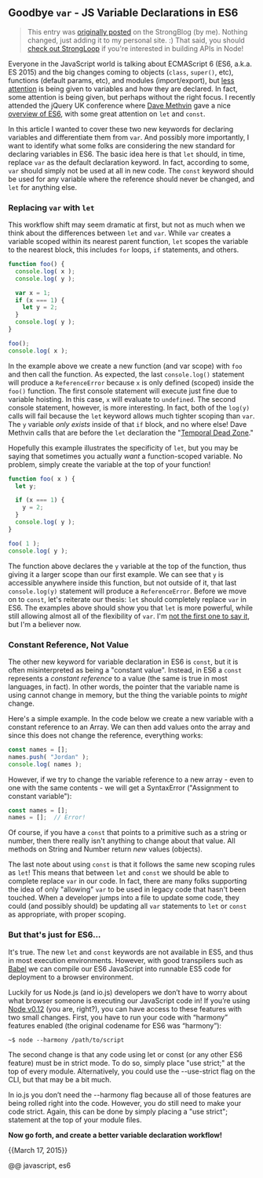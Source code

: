 
## Goodbye `var` - JS Variable Declarations in ES6

> This entry was [originally posted](https://strongloop.com/strongblog/es6-variable-declarations/) on the StrongBlog (by me). Nothing changed, just adding it to my personal site. :) That said, you should [check out StrongLoop](http://strongloop.com/get-started/) if you're interested in building APIs in Node!

Everyone in the JavaScript world is talking about ECMAScript 6 (ES6, a.k.a. ES 2015) and the big changes coming to objects (`class`, `super()`, etc), functions (default params, etc), and modules (import/export), but [less attention](http://www.google.com/trends/explore#q=es6%20modules%2C%20es6%20classes%2C%20es6%20let%2C%20es6%20const%2C%20es6%20variables&amp;date=today%2012-m&amp;cmpt=q&amp;tz=) is being given to variables and how they are declared. In fact, some attention is being given, but perhaps without the right focus. I recently attended the jQuery UK conference where [Dave Methvin](https://twitter.com/davemethvin) gave a nice [overview of ES6](https://docs.google.com/presentation/d/1PvAHvODY_L3AiumgyjNFl4IPr82dq74vJxmMPOeU8uE/edit#slide=id.g6979fade7_016), with some great attention on `let` and `const`.

In this article I wanted to cover these two new keywords for declaring variables and differentiate them from `var`. And possibly more importantly, I want to identify what some folks are considering the new standard for declaring variables in ES6. The basic idea here is that `let` should, in time, replace `var` as the default declaration keyword. In fact, according to some, `var` should simply not be used at all in new code. The `const` keyword should be used for any variable where the reference should never be changed, and `let` for anything else.

### Replacing `var` with `let`

This workflow shift may seem dramatic at first, but not as much when we think about the differences between `let` and `var`. While `var` creates a variable scoped within its nearest parent function, `let` scopes the variable to the nearest block, this includes `for` loops, `if` statements, and others.

```js
function foo() {
  console.log( x );
  console.log( y );

  var x = 1;
  if (x === 1) {
    let y = 2;
  }
  console.log( y );
}

foo();
console.log( x );
```

In the example above we create a new function (and var scope) with `foo` and then call the function. As expected, the last `console.log()` statement will produce a `ReferenceError` because `x` is only defined (scoped) inside the `foo()` function. The first console statement will execute just fine due to variable hoisting. In this case, `x` will evaluate to `undefined`. The second console statement, however, is more interesting. In fact, both of the `log(y)` calls will fail because the `let` keyword allows much tighter scoping than `var`. The `y` variable _only exists_ inside of that `if` block, and no where else! Dave Methvin calls that are before the `let` declaration the "[Temporal Dead Zone](https://docs.google.com/presentation/d/1PvAHvODY_L3AiumgyjNFl4IPr82dq74vJxmMPOeU8uE/present?slide=id.g6979fade7_016)."

Hopefully this example illustrates the specificity of `let`, but you may be saying that sometimes you actually _want_ a function-scoped variable. No problem, simply create the variable at the top of your function!

```js
function foo( x ) {
  let y;

  if (x === 1) {
    y = 2;
  }
  console.log( y );
}

foo( 1 );
console.log( y );
```

The function above declares the `y` variable at the top of the function, thus giving it a larger scope than our first example. We can see that `y` is accessible anywhere inside this function, but not outside of it, that last `console.log(y)` statement will produce a `ReferenceError`. Before we move on to `const`, let's reiterate our thesis: `let` should completely replace `var` in ES6. The examples above should show you that `let` is more powerful, while still allowing almost all of the flexibility of `var`. I'm [not the first one to say it](https://twitter.com/raganwald/status/564792624934961152), but I'm a believer now.

### Constant Reference, Not Value

The other new keyword for variable declaration in ES6 is `const`, but it is often misinterpreted as being a "constant value". Instead, in ES6 a `const` represents a _constant reference_ to a value (the same is true in most languages, in fact). In other words, the pointer that the variable name is using cannot change in memory, but the thing the variable points to _might_ change.

Here's a simple example. In the code below we create a new variable with a constant reference to an Array. We can then add values onto the array and since this does not change the reference, everything works:

```js
const names = [];
names.push( "Jordan" );
console.log( names );
```

However, if we try to change the variable reference to a new array - even to one with the same contents - we will get a SyntaxError ("Assignment to constant variable"):

```js
const names = [];
names = [];  // Error!
```

Of course, if you have a `const` that points to a primitive such as a string or number, then there really isn't anything to change about that value. All methods on String and Number return _new_ values (objects).

The last note about using `const` is that it follows the same new scoping rules as `let`! This means that between `let` and `const` we should be able to complete replace `var` in our code. In fact, there are many folks supporting the idea of only "allowing" `var` to be used in legacy code that hasn't been touched. When a developer jumps into a file to update some code, they could (and possibly should) be updating all `var` statements to `let` or `const` as appropriate, with proper scoping.

### But that's just for ES6...

It's true. The new `let` and `const` keywords are not available in ES5, and thus in most execution environments. However, with good transpilers such as [Babel](https://babeljs.io/) we can compile our ES6 JavaScript into runnable ES5 code for deployment to a browser environment.

Luckily for us Node.js (and io.js) developers we don’t have to worry about what browser someone is executing our JavaScript code in! If you’re using [Node v0.12](https://strongloop.com/strongblog/whats-new-node-v0-12-features/) (you are, right?), you can have access to these features with two small changes. First, you have to run your code with “harmony” features enabled (the original codename for ES6 was “harmony”):

```shell
~$ node --harmony /path/to/script
```

The second change is that any code using let or const (or any other ES6 feature) must be in strict mode. To do so, simply place "use strict;" at the top of every module. Alternatively, you could use the --use-strict flag on the CLI, but that may be a bit much.

In io.js you don’t need the --harmony flag because all of those features are being rolled right into the code. However, you do still need to make your code strict. Again, this can be done by simply placing a "use strict"; statement at the top of your module files.

**Now go forth, and create a better variable declaration workflow!**

{{March 17, 2015}}

@@ javascript, es6
